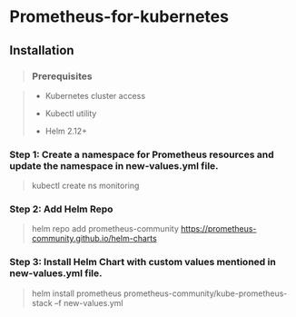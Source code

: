 # Prometheus-for-kubernetes

## Installation

> ### Prerequisites

> - Kubernetes cluster access 
>
> - Kubectl utility
>
> - Helm 2.12+


### Step 1: Create a namespace for Prometheus resources and update the namespace in new-values.yml file.
> kubectl create ns monitoring

### Step 2: Add Helm Repo
> helm repo add prometheus-community https://prometheus-community.github.io/helm-charts

### Step 3: Install Helm Chart with custom values mentioned in new-values.yml file.
> helm install prometheus prometheus-community/kube-prometheus-stack –f new-values.yml
